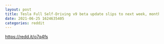 ```yaml
--- 
layout: post 
title: Tesla Full Self-Driving v9 beta update slips to next week, monthly subscription model follows 
date: 2021-06-25 1624635405 
categories: reddit 
--- 
```

https://redd.it/o7q4fs